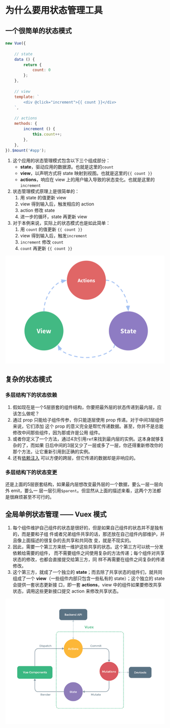 # 为什么要用状态管理工具


## 一个很简单的状态模式
```js
new Vue({

    // state
    data () {
        return {
            count: 0
        };
    },

    // view
    template: `
        <div @click="increment">{{ count }}</div>
    `,

    // actions
    methods: {
        increment () {
            this.count++;
        },
    },
}).$mount('#app');
```
1. 这个应用的状态管理模式包含以下三个组成部分：
    * **state**，驱动应用的数据源。也就是这里的`count`
    * **view**，以声明方式将 state 映射到视图。也就是这里的`{{ count }}`
    * **actions**，响应在 view 上的用户输入导致的状态变化。也就是这里的`increment`
2. 状态管理模式原理上是很简单的：
    1. 用 state 的值更新 view
    2. view 得到输入后，触发相应的 action
    3. action 修改 state
    4. 进一步的循环，state 再更新 view
3. 对于本例来说，实际上的状态模式也是如此简单：
    1. 用 `count` 的值更新 `{{ count }}`
    2. view 得到输入后，触发`increment`
    3. `increment` 修改 `count`
    4. `count` 再更新 `{{ count }}`

<img src="../image/flow.png" alt="最简单状态管理模式" width="600" />


## 复杂的状态模式
### 多层结构下的状态依赖
1. 假如现在是一个5层嵌套的组件结构，你要把最外层的状态传递到最内层，应该怎么做呢？
2. 通过 prop 只能给子组件传参，你只能逐层使用 prop 传递。对于中间3层组件来说，它们添加
这个 prop 的意义完全是帮忙传递数据。甚至，你并不是总能修改中间那些组件，因为那或许是公用
组件。
3. 或者你定义了一个方法，通过4次引用`ref`来找到最内层的实例。这本身就够复杂的了，而如果
日后中间的3层又少了一层或多了一层，你还得重新修改你的那个方法，让它重新引用到正确的实例。
4. 还有[依赖注入](https://cn.vuejs.org/v2/guide/components-edge-cases.html#%E4%BE%9D%E8%B5%96%E6%B3%A8%E5%85%A5)
可以方便的跨层，但它传递的数据却是非响应的。

### 多层结构下的状态变更
还是上面的5层嵌套结构，如果最内层想改变最外层的一个数据，要么一层一层向外 emit，要么一
层一层引用`$parent`。但显然从上面的描述来看，这两个方法都是很麻烦甚至不可行的。


## 全局单例状态管理 —— Vuex 模式
1. 每个组件维护自己组件的状态是很好的，但是如果自己组件的状态并不是独有的，而是要和子组
件或者兄弟组件共享的话，那还放在自己组件内部维护，并且像上面描述的很复杂的去共享和共同改
变，就是不现实的。
2. 因此，需要一个第三方来统一维护这些共享的状态。这个第三方可以统一分发依赖给需要的组件，
而不需要组件之间使用复杂的方法传递；每个组件对共享状态的修改，也都会直接提交给第三方，同
样不再需要在组件之间复杂的传递修改。
3. 这个第三方，就成了一个独立的 **state**；而去除了共享状态的组件们，就共同组成了一个
**view**（一些组件内部只包含一些私有的 state）；这个独立的 state 会提供一套状态更新接
口，即一套 **actions**，view 中的组件如果要修改共享状态，调用这些更新接口提交 action
来修改共享状态。

<img src="../image/vuex.png" alt="vuex 状态管理模式" width="600" />
